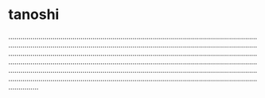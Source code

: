 # tanoshi
.......................................................................................................................................................................................................................................................................................................................................................................................................................................................................................................................................................................................................................................................................................................................................................................................